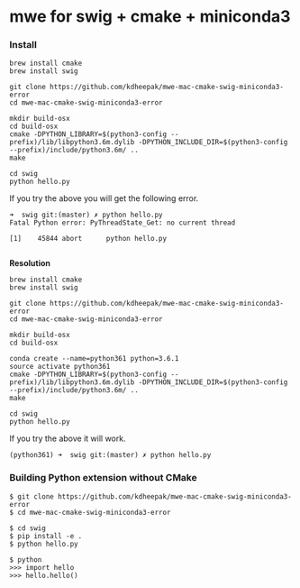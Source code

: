 # mwe for swig + cmake + miniconda3

### Install

```
brew install cmake
brew install swig

git clone https://github.com/kdheepak/mwe-mac-cmake-swig-miniconda3-error
cd mwe-mac-cmake-swig-miniconda3-error

mkdir build-osx
cd build-osx
cmake -DPYTHON_LIBRARY=$(python3-config --prefix)/lib/libpython3.6m.dylib -DPYTHON_INCLUDE_DIR=$(python3-config --prefix)/include/python3.6m/ ..
make

cd swig
python hello.py
```

If you try the above you will get the following error.

```
➜  swig git:(master) ✗ python hello.py
Fatal Python error: PyThreadState_Get: no current thread

[1]    45844 abort      python hello.py


```

**Resolution**

```
brew install cmake
brew install swig

git clone https://github.com/kdheepak/mwe-mac-cmake-swig-miniconda3-error
cd mwe-mac-cmake-swig-miniconda3-error

mkdir build-osx
cd build-osx

conda create --name=python361 python=3.6.1
source activate python361
cmake -DPYTHON_LIBRARY=$(python3-config --prefix)/lib/libpython3.6m.dylib -DPYTHON_INCLUDE_DIR=$(python3-config --prefix)/include/python3.6m/ ..
make

cd swig
python hello.py
```

If you try the above it will work.

```
(python361) ➜  swig git:(master) ✗ python hello.py
```


### Building Python extension without CMake


```
$ git clone https://github.com/kdheepak/mwe-mac-cmake-swig-miniconda3-error
$ cd mwe-mac-cmake-swig-miniconda3-error

$ cd swig
$ pip install -e .
$ python hello.py

$ python
>>> import hello
>>> hello.hello()

```

